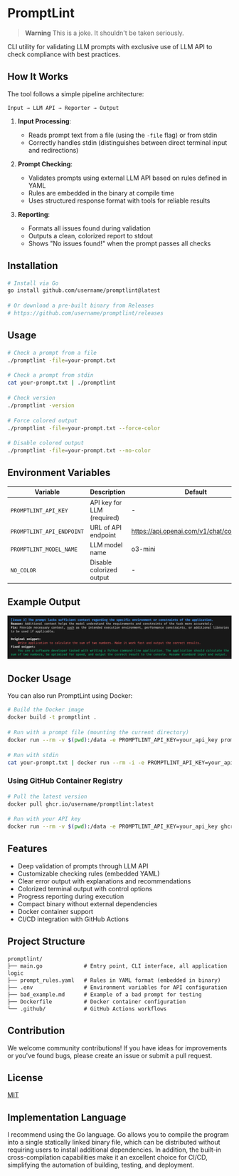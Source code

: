 # PromptLint

> **Warning**
> This is a joke. It shouldn't be taken seriously.

CLI utility for validating LLM prompts with exclusive use of LLM API to check compliance with best practices.

## How It Works

The tool follows a simple pipeline architecture:

```
Input → LLM API → Reporter → Output
```

1. **Input Processing**:
   - Reads prompt text from a file (using the `-file` flag) or from stdin
   - Correctly handles stdin (distinguishes between direct terminal input and redirections)

2. **Prompt Checking**:
   - Validates prompts using external LLM API based on rules defined in YAML
   - Rules are embedded in the binary at compile time
   - Uses structured response format with tools for reliable results

3. **Reporting**:
   - Formats all issues found during validation
   - Outputs a clean, colorized report to stdout
   - Shows "No issues found!" when the prompt passes all checks

## Installation

```bash
# Install via Go
go install github.com/username/promptlint@latest

# Or download a pre-built binary from Releases
# https://github.com/username/promptlint/releases
```

## Usage

```bash
# Check a prompt from a file
./promptlint -file=your-prompt.txt

# Check a prompt from stdin
cat your-prompt.txt | ./promptlint

# Check version
./promptlint -version

# Force colored output
./promptlint -file=your-prompt.txt --force-color

# Disable colored output
./promptlint -file=your-prompt.txt --no-color
```

## Environment Variables

| Variable | Description | Default |
|------------|----------|------------|
| `PROMPTLINT_API_KEY` | API key for LLM (required) | - |
| `PROMPTLINT_API_ENDPOINT` | URL of API endpoint | https://api.openai.com/v1/chat/completions |
| `PROMPTLINT_MODEL_NAME` | LLM model name | o3-mini |
| `NO_COLOR` | Disable colorized output | - |

## Example Output

![PromptLint Output Example](screenshot.png)

## Docker Usage

You can also run PromptLint using Docker:

```bash
# Build the Docker image
docker build -t promptlint .

# Run with a prompt file (mounting the current directory)
docker run --rm -v $(pwd):/data -e PROMPTLINT_API_KEY=your_api_key promptlint -file=/data/your-prompt.txt

# Run with stdin
cat your-prompt.txt | docker run --rm -i -e PROMPTLINT_API_KEY=your_api_key promptlint
```

### Using GitHub Container Registry

```bash
# Pull the latest version
docker pull ghcr.io/username/promptlint:latest

# Run with your API key
docker run --rm -v $(pwd):/data -e PROMPTLINT_API_KEY=your_api_key ghcr.io/username/promptlint:latest -file=/data/your-prompt.txt
```

## Features

- Deep validation of prompts through LLM API
- Customizable checking rules (embedded YAML)
- Clear error output with explanations and recommendations
- Colorized terminal output with control options
- Progress reporting during execution
- Compact binary without external dependencies
- Docker container support
- CI/CD integration with GitHub Actions

## Project Structure

```
promptlint/
├── main.go             # Entry point, CLI interface, all application logic
├── prompt_rules.yaml   # Rules in YAML format (embedded in binary)
├── .env                # Environment variables for API configuration
├── bad_example.md      # Example of a bad prompt for testing
├── Dockerfile          # Docker container configuration
└── .github/            # GitHub Actions workflows
```

## Contribution

We welcome community contributions! If you have ideas for improvements or you've found bugs, please create an issue or submit a pull request.

## License

[MIT](LICENSE)

## Implementation Language

I recommend using the Go language. Go allows you to compile the program into a single statically linked binary file, which can be distributed without requiring users to install additional dependencies. In addition, the built-in cross-compilation capabilities make it an excellent choice for CI/CD, simplifying the automation of building, testing, and deployment.



